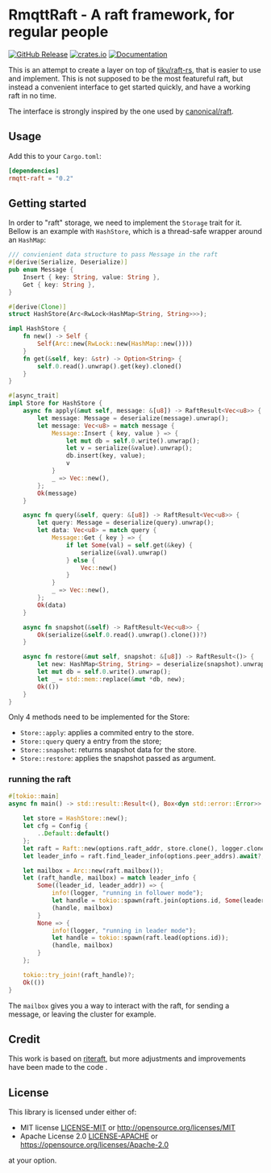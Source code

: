 # RmqttRaft - A raft framework, for regular people

<a href="https://github.com/rmqtt/rmqtt-raft/releases"><img alt="GitHub Release" src="https://img.shields.io/github/release/rmqtt/rmqtt-raft?color=brightgreen" /></a>
<a href="https://crates.io/crates/rmqtt-raft"><img alt="crates.io" src="https://img.shields.io/crates/v/rmqtt-raft" /></a>
<a href="https://docs.rs/rmqtt-raft"><img alt="Documentation" src="https://docs.rs/rmqtt-raft/badge.svg" /></a>

This is an attempt to create a layer on top of
[tikv/raft-rs](https://github.com/tikv/raft-rs), that is easier to use and implement. This is not supposed to be the
most featureful raft, but instead a convenient interface to get started quickly, and have a working raft in no time.

The interface is strongly inspired by the one used by [canonical/raft](https://github.com/canonical/raft).

## Usage

Add this to your `Cargo.toml`:

```toml
[dependencies]
rmqtt-raft = "0.2"
```

## Getting started

In order to "raft" storage, we need to implement the `Storage` trait for it. Bellow is an example with `HashStore`,
which is a thread-safe wrapper around an
`HashMap`:

```rust
/// convienient data structure to pass Message in the raft
#[derive(Serialize, Deserialize)]
pub enum Message {
    Insert { key: String, value: String },
    Get { key: String },
}

#[derive(Clone)]
struct HashStore(Arc<RwLock<HashMap<String, String>>>);

impl HashStore {
    fn new() -> Self {
        Self(Arc::new(RwLock::new(HashMap::new())))
    }
    fn get(&self, key: &str) -> Option<String> {
        self.0.read().unwrap().get(key).cloned()
    }
}

#[async_trait]
impl Store for HashStore {
    async fn apply(&mut self, message: &[u8]) -> RaftResult<Vec<u8>> {
        let message: Message = deserialize(message).unwrap();
        let message: Vec<u8> = match message {
            Message::Insert { key, value } => {
                let mut db = self.0.write().unwrap();
                let v = serialize(&value).unwrap();
                db.insert(key, value);
                v
            }
            _ => Vec::new(),
        };
        Ok(message)
    }

    async fn query(&self, query: &[u8]) -> RaftResult<Vec<u8>> {
        let query: Message = deserialize(query).unwrap();
        let data: Vec<u8> = match query {
            Message::Get { key } => {
                if let Some(val) = self.get(&key) {
                    serialize(&val).unwrap()
                } else {
                    Vec::new()
                }
            }
            _ => Vec::new(),
        };
        Ok(data)
    }

    async fn snapshot(&self) -> RaftResult<Vec<u8>> {
        Ok(serialize(&self.0.read().unwrap().clone())?)
    }

    async fn restore(&mut self, snapshot: &[u8]) -> RaftResult<()> {
        let new: HashMap<String, String> = deserialize(snapshot).unwrap();
        let mut db = self.0.write().unwrap();
        let _ = std::mem::replace(&mut *db, new);
        Ok(())
    }
}

```

Only 4 methods need to be implemented for the Store:

- `Store::apply`: applies a commited entry to the store.
- `Store::query`  query a entry from the store;
- `Store::snapshot`: returns snapshot data for the store.
- `Store::restore`: applies the snapshot passed as argument.

### running the raft

```rust
#[tokio::main]
async fn main() -> std::result::Result<(), Box<dyn std::error::Error>> {
    
    let store = HashStore::new();
    let cfg = Config {
        ..Default::default()
    };
    let raft = Raft::new(options.raft_addr, store.clone(), logger.clone(), cfg);
    let leader_info = raft.find_leader_info(options.peer_addrs).await?;

    let mailbox = Arc::new(raft.mailbox());
    let (raft_handle, mailbox) = match leader_info {
        Some((leader_id, leader_addr)) => {
            info!(logger, "running in follower mode");
            let handle = tokio::spawn(raft.join(options.id, Some(leader_id), leader_addr));
            (handle, mailbox)
        }
        None => {
            info!(logger, "running in leader mode");
            let handle = tokio::spawn(raft.lead(options.id));
            (handle, mailbox)
        }
    };

    tokio::try_join!(raft_handle)?;
    Ok(())
}

```

The `mailbox` gives you a way to interact with the raft, for sending a message, or leaving the cluster for example.

## Credit

This work is based on  [riteraft](https://github.com/ritelabs/riteraft), but more adjustments and improvements have been
made to the code .

## License

This library is licensed under either of:

* MIT license [LICENSE-MIT](LICENSE-MIT) or http://opensource.org/licenses/MIT
* Apache License 2.0 [LICENSE-APACHE](LICENSE-APACHE) or https://opensource.org/licenses/Apache-2.0

at your option.

